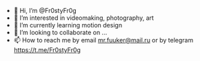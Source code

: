- 👋 Hi, I’m @Fr0styFr0g
- 👀 I’m interested in videomaking, photography, art
- 🌱 I’m currently learning motion design
- 💞️ I’m looking to collaborate on ...
- 📫 How to reach me by email mr.fuuker@mail.ru or by telegram https://t.me/Fr0styFr0g

<!---
Fr0styFr0g/Fr0styFr0g is a ✨ special ✨ repository because its `README.md` (this file) appears on your GitHub profile.
You can click the Preview link to take a look at your changes.
--->

